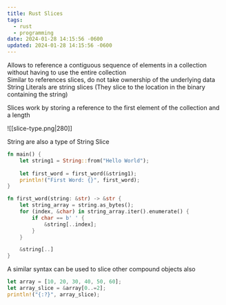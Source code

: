 ```yaml
---
title: Rust Slices
tags:
  - rust
  - programming
date: 2024-01-28 14:15:56 -0600
updated: 2024-01-28 14:15:56 -0600
---
```


Allows to reference a contiguous sequence of elements in a collection without having to use the entire collection  
Similar to references slices, do not take ownership of the underlying data  
String Literals are string slices (They slice to the location in the binary containing the string)

Slices work by storing a reference to the first element of the collection and a length  

![[slice-type.png|280]]

String are also a type of String Slice

```rust
fn main() {
    let string1 = String::from("Hello World");
    
    let first_word = first_word(&string1);
    println!("First Word: {}", first_word);
}

fn first_word(string: &str) -> &str {
    let string_array = string.as_bytes();
    for (index, &char) in string_array.iter().enumerate() {
        if char == b' ' {
            &string[..index];
        }
    }

    &string[..]
}
```

A similar syntax can be used to slice other compound objects also

```rust
let array = [10, 20, 30, 40, 50, 60];
let array_slice = &array[0..=2];
println!("{:?}", array_slice);
```
